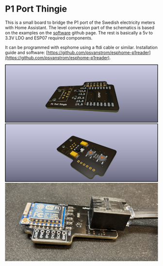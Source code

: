 # P1 Port Thingie
This is a small board to bridge the P1 port of the Swedish electricity meters with Home Assistant.
The level conversion part of the schematics is based on the examples on the [software](https://github.com/psvanstrom/esphome-p1reader) github page.
The rest is basically a 5v to 3.3V LDO and ESP07 required components.

It can be programmed with esphome using a ftdi cable or similar.
Installation guide and software: [https://github.com/psvanstrom/esphome-p1reader](https://github.com/psvanstrom/esphome-p1reader).


![top side](images/p1-port-thingie-top.jpg)
![bottom side](images/p1-port-thingie-bottom.jpg)
![photo](images/p1-port-thingie-photo.jpg)
